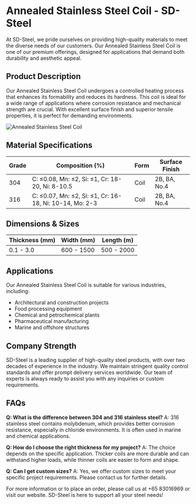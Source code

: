 # Annealed Stainless Steel Coil - SD-Steel

At SD-Steel, we pride ourselves on providing high-quality materials to meet the diverse needs of our customers. Our Annealed Stainless Steel Coil is one of our premium offerings, designed for applications that demand both durability and aesthetic appeal.

## Product Description

Our Annealed Stainless Steel Coil undergoes a controlled heating process that enhances its formability and reduces its hardness. This coil is ideal for a wide range of applications where corrosion resistance and mechanical strength are crucial. With excellent surface finish and superior tensile properties, it is perfect for demanding environments.

![Annealed Stainless Steel Coil](https://github.com/user-attachments/assets/2567258e-e124-4816-932d-1809bd27ef0b)

## Material Specifications

| Grade | Composition (%) | Form | Surface Finish |
|-------|-----------------|------|----------------|
| 304   | C: ≤0.08, Mn: ≤2, Si: ≤1, Cr: 18-20, Ni: 8-10.5 | Coil | 2B, BA, No.4 |
| 316   | C: ≤0.07, Mn: ≤2, Si: ≤1, Cr: 16-18, Ni: 10-14, Mo: 2-3 | Coil | 2B, BA, No.4 |

## Dimensions & Sizes

| Thickness (mm) | Width (mm) | Length (m) |
|----------------|------------|------------|
| 0.1 - 3.0      | 600 - 1500 | 500 - 2000 |

## Applications

Our Annealed Stainless Steel Coil is suitable for various industries, including:

- Architectural and construction projects
- Food processing equipment
- Chemical and petrochemical plants
- Pharmaceutical manufacturing
- Marine and offshore structures

## Company Strength

SD-Steel is a leading supplier of high-quality steel products, with over two decades of experience in the industry. We maintain stringent quality control standards and offer prompt delivery services worldwide. Our team of experts is always ready to assist you with any inquiries or custom requirements.

## FAQs

**Q: What is the difference between 304 and 316 stainless steel?**
A: 316 stainless steel contains molybdenum, which provides better corrosion resistance, especially in chloride environments. It is often used in marine and chemical applications.

**Q: How do I choose the right thickness for my project?**
A: The choice depends on the specific application. Thicker coils are more durable and can withstand higher loads, while thinner coils are easier to form and shape.

**Q: Can I get custom sizes?**
A: Yes, we offer custom sizes to meet your specific project requirements. Please contact us for further details.

For more information or to place an order, please call us at +65 83016969 or visit our website. SD-Steel is here to support all your steel needs!
